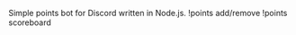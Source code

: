 Simple points bot for Discord written in Node.js.
!points add/remove <user> <amt> <reason>
!points scoreboard